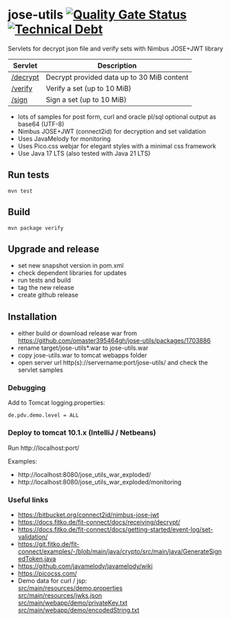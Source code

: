 # jose-utils [![Quality Gate Status](https://sonarcloud.io/api/project_badges/measure?project=omaster395464gh_demo-jose-servlet&metric=alert_status)](https://sonarcloud.io/summary/new_code?id=omaster395464gh_demo-jose-servlet) [![Technical Debt](https://sonarcloud.io/api/project_badges/measure?project=omaster395464gh_demo-jose-servlet&metric=sqale_index)](https://sonarcloud.io/summary/new_code?id=omaster395464gh_demo-jose-servlet)
Servlets for decrypt json file and verify sets with Nimbus JOSE+JWT library

| Servlet                     | Description                                |
|-----------------------------|--------------------------------------------|
| [/decrypt](docs/decrypt.md) | Decrypt provided data up to 30 MiB content |
| [/verify](docs/verify.md)   | Verify a set (up to 10 MiB)                              |
| [/sign](docs/sign.md)       | Sign a set (up to 10 MiB)                  |

* lots of samples for post form, curl and oracle pl/sql 
  optional output as base64 (UTF-8)
* Nimbus JOSE+JWT (connect2id) for decryption and set validation
* Uses JavaMelody for monitoring
* Uses Pico.css webjar for elegant styles with a minimal css framework
* Use Java 17 LTS (also tested with Java 21 LTS)

## Run tests
`mvn test`

## Build
`mvn package verify`

## Upgrade and release
* set new snapshot version in pom.xml
* check dependent libraries for updates
* run tests and build
* tag the new release
* create github release

## Installation
* either build or download release war from https://github.com/omaster395464gh/jose-utils/packages/1703886
* rename target/jose-utils*.war to jose-utils.war
* copy jose-utils.war to tomcat webapps folder
* open server url http(s)://servername:port/jose-utils/ and check the servlet samples

### Debugging
Add to Tomcat logging.properties:
```
de.pdv.demo.level = ALL
```

### Deploy to tomcat 10.1.x (IntelliJ / Netbeans)
Run http://localhost:port/

Examples:
* http://localhost:8080/jose_utils_war_exploded/
* http://localhost:8080/jose_utils_war_exploded/monitoring

### Useful links
* https://bitbucket.org/connect2id/nimbus-jose-jwt
* https://docs.fitko.de/fit-connect/docs/receiving/decrypt/
* https://docs.fitko.de/fit-connect/docs/getting-started/event-log/set-validation/
* https://git.fitko.de/fit-connect/examples/-/blob/main/java/crypto/src/main/java/GenerateSignedToken.java
* https://github.com/javamelody/javamelody/wiki
* https://picocss.com/
* Demo data for curl / jsp: <br/>
  [src/main/resources/demo.properties](src/main/resources/demo.properties)<br/>
  [src/main/resources/jwks.json](src/main/resources/jwks.json)<br/>
  [src/main/webapp/demo/privateKey.txt](src/main/webapp/demo/privateKey.txt)<br/>
  [src/main/webapp/demo/encodedString.txt](src/main/webapp/demo/encodedString.txt)<br/>


